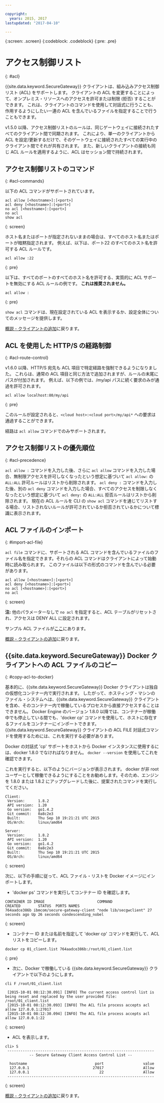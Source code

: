 ```yaml
---

copyright:
  years: 2015, 2017
lastupdated: "2017-04-10"

---
```

{:screen: .screen}
{:codeblock: .codeblock}
{:pre: .pre}

# アクセス制御リスト
{: #acl}

{{site.data.keyword.SecureGateway}} クライアントは、組み込みアクセス制御リスト (ACL) をサポートします。 クライアントの ACL を変更することによって、オンプレミス・リソースへのアクセスを許可または制限 (拒否) することができます。  これは、クライアントのコマンドを使用して対話式に行うことも、作用するようにしたい一連の ACL を含んでいるファイルを指定することで行うこともできます。

v1.5.0 以降、アクセス制御リストのルールは、同じゲートウェイに接続されたすべてのクライアント間で同期されます。  これにより、単一のクライアントから ACL を設定/更新するだけで、そのゲートウェイに接続されたすべての実行中のクライアント間でそれが共有されます。  また、新しいクライアントの接続も同じ ACL ルールを適用するように、ACL はセッション間で持続されます。

## アクセス制御リストのコマンド
{: #acl-commands}

以下の ACL コマンドがサポートされています。

```
acl allow [<hostname>]:[<port>]
acl deny [<hostname>]:[<port>]
no acl [<hostname>]:[<port>]
no acl
show acl
```
{: screen}

ホスト名またはポートが指定されないままの場合は、すべてのホスト名またはポートが暗黙指定されます。  例えば、以下は、ポート22 のすべてのホスト名を許可する ACL ルールです。

```
acl allow :22
```
{: pre}

以下は、すべてのポートのすべてのホスト名を許可する、実質的に ACL サポートを無効にする ACL ルールの例です。 <b>これは推奨されません。</b>

```
acl allow :
```
{: pre}

`show acl` コマンドは、現在設定されている ACL を表示するか、設定全体についてのメッセージを提供します。

[概説 - クライアントの追加](/docs/services/SecureGateway/securegateway_client.html)に戻ります。

## ACL を使用した HTTP/S の経路制御
{: #acl-route-control}

v1.6.0 以降、HTTP/S 宛先も ACL 項目で特定経路を強制できるようになりました。  これらは、通常の ACL 項目と同じ方法で追加されますが、ルールの末尾にパスが付加されます。 例えば、以下の例では、/my/api パスに続く要求のみが通過を許可されます。

```
acl allow localhost:80/my/api
```
{: pre}

このルールが設定されると、`<cloud host>:<cloud port>/my/api*` への要求は通過することができます。

経路は `acl allow` コマンドでのみサポートされます。

## アクセス制御リストの優先順位
{: #acl-precedence}

`acl allow :` コマンドを入力した後、さらに `acl allow` コマンドを入力した場合、無制限アクセスを許可しなくなったという想定に基づいて `acl allow:` の `ALL:ALL` 許可ルールはリストから削除されます。  `acl deny :` コマンドを入力した後、別の `acl deny` コマンドを入力した場合、すべてのアクセスを制限しなくなったという想定に基づいて `acl deny:` の `ALL:ALL` 拒否ルールはリストから削除されます。  現在の ACL ルールを CLI の `show acl` コマンドを通じてリストする場合、リストされないルールが許可されているか拒否されているかについて標識に表示されます。

## ACL ファイルのインポート
{: #import-acl-file}

`acl file` コマンドに、サポートされる ACL コマンドを含んでいるファイルのファイル名を指定できます。それらの ACL コマンドはクライアントによって始動時に読み取られます。 このファイルは以下の形式のコマンドを含んでいる必要があります。

```
acl allow [<hostname>]:[<port>]
acl deny [<hostname>]:[<port>]
no acl [<hostname>]:[<port>]
no acl
```
{: screen}

<b>注:</b> 他のパラメーターなしで `no acl` を指定すると、ACL テーブルがリセットされ、アクセスは DENY ALL に設定されます。

サンプル ACL ファイルが[ここ](/docs/services/SecureGateway/securegateway_acl-file.html)にあります。

[概説 - クライアントの追加](/docs/services/SecureGateway/securegateway_client.html)に戻ります。

## {{site.data.keyword.SecureGateway}} Docker クライアントへの ACL ファイルのコピー
{: #copy-acl-to-docker}

基本的に、{{site.data.keyword.SecureGateway}} Docker クライアントは独自の仮想化コンテナー内で実行されます。  したがって、ホスティング・マシンのファイル・システムへは、{{site.data.keyword.SecureGateway}} クライアントを含め、そのコンテナー内で稼働しているプロセスから直接アクセスすることはできません。  Docker Engine のバージョン 1.8.0 以降では、コンテナーが稼働中でも停止している間でも、'docker cp' コマンドを使用して、ホストに存在するファイルをコンテナーにインポートできます。{{site.data.keyword.SecureGateway}} クライアントの ACL FILE 対話式コマンドを使用するためには、これを実行する必要があります。

Docker の対話式 'cp' サポートをホストから Docker インスタンスに使用するには、docker 1.8.0 でなければなりません。 `docker --version` を使用してこれを確認できます。

これを実行すると、以下のようにバージョンが表示されます。 docker が非 root ユーザーとして稼働できるようにすることをお勧めします。そのため、エンジンを 1.8.0 または 1.8.2 にアップグレードした後に、提案されたコマンドを実行してください。

```
Client:
 Version:      1.8.2
 API version:  1.20
 Go version:   go1.4.2
 Git commit:   0a8c2e3
 Built:        Thu Sep 10 19:21:21 UTC 2015
 OS/Arch:      linux/amd64

Server:
 Version:      1.8.2
 API version:  1.20
 Go version:   go1.4.2
 Git commit:   0a8c2e3
 Built:        Thu Sep 10 19:21:21 UTC 2015
 OS/Arch:      linux/amd64
```
{: screen}

次に、以下の手順に従って、ACL ファイル・リストを Docker イメージにインポートします。

- 'docker ps' コマンドを実行してコンテナー ID を確認します。

```
CONTAINER ID IMAGE                        COMMAND                CREATED        STATUS  PORTS NAMES
764aadce386b ibmcom/secure-gateway-client "node lib/secgwclient" 27 seconds ago Up 26 seconds condescending_nobel
```
{: screen}

- コンテナー ID または名前を指定して 'docker cp' コマンドを実行して、ACL リストをコピーします。

```
docker cp 01_client.list 764aadce386b:/root/01_client.list
```
{: pre}

- 次に、Docker で稼働している {{site.data.keyword.SecureGateway}} クライアントで以下のようにします。

```
cli F /root/01_client.list

 [2015-10-01 08:12:30.091] [INFO] The current access control list is being reset and replaced by the user provided file: /root/01_client.list
 [2015-10-01 08:12:30.093] [INFO] The ACL file process accepts acl allow 127.0.0.1:27017
 [2015-10-01 08:12:30.094] [INFO] The ACL file process accepts acl allow 127.0.0.1:22
```
{: screen}

- ACL を表示します。

```
cli> S
 -------------------------------------------------------------------
           -- Secure Gateway Client Access Control List --          

  hostname                               port                  value
  127.0.0.1                             27017                  Allow
  127.0.0.1                                22                  Allow
 -------------------------------------------------------------------
```
{: screen}

[概説 - クライアントの追加](/docs/services/SecureGateway/securegateway_client.html)に戻ります。
